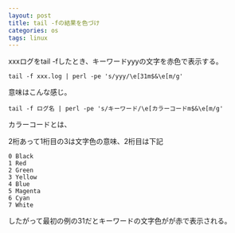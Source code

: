 ```yaml
---
layout: post
title: tail -fの結果を色づけ
categories: os
tags: linux
---
```


xxxログをtail -fしたとき、キーワードyyyの文字を赤色で表示する。

```
tail -f xxx.log | perl -pe 's/yyy/\e[31m$&\e[m/g'
```

意味はこんな感じ。

```
tail -f ログ名 | perl -pe 's/キーワード/\e[カラーコードm$&\e[m/g'
```

カラーコードとは、

2桁あって1桁目の3は文字色の意味、2桁目は下記

```
0 Black
1 Red
2 Green
3 Yellow
4 Blue
5 Magenta
6 Cyan
7 White
```

したがって最初の例の31だとキーワードの文字色がが赤で表示される。








